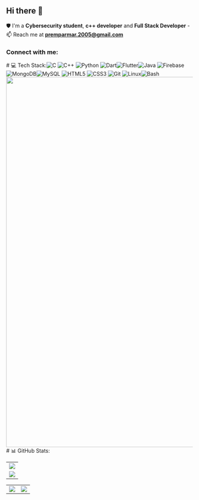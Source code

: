 ## Hi there 👋

<!--
**Prem-23-12/Prem-23-12** is a ✨ _special_ ✨ repository because its `README.md` (this file) appears on your GitHub profile.

Here are some ideas to get you started:

- 🔭 I’m currently working on ...
- 🌱 I’m currently learning ...
- 👯 I’m looking to collaborate on ...
- 🤔 I’m looking for help with ...
- 💬 Ask me about ...
- 📫 How to reach me: ...
- 😄 Pronouns: ...
- ⚡ Fun fact: ...
-->
🛡️ I'm a **Cybersecurity student**, **c++ developer** and **Full Stack Developer**    - 📫 Reach me at **premparmar.2005@gmail.com**<h3 align="left">Connect with me:</h3><p align="left">  <a target="_blank" style="margin-right: 10px;">   # 💻 Tech Stack:![C](https://img.shields.io/badge/c-%2300599C.svg?style=for-the-badge&logo=c&logoColor=white) ![C++](https://img.shields.io/badge/c++-%2300599C.svg?style=for-the-badge&logo=c%2B%2B&logoColor=white) ![Python](https://img.shields.io/badge/python-3670A0?style=for-the-badge&logo=python&logoColor=ffdd54) ![Dart](https://img.shields.io/badge/dart-0175C2.svg?style=for-the-badge&logo=dart&logoColor=white)![Flutter](https://img.shields.io/badge/flutter-02569B.svg?style=for-the-badge&logo=flutter&logoColor=white)![Java](https://img.shields.io/badge/java-%23ED8B00.svg?style=for-the-badge&logo=java&logoColor=white) ![Firebase](https://img.shields.io/badge/firebase-a08021?style=for-the-badge&logo=firebase&logoColor=ffcd34) ![MongoDB](https://img.shields.io/badge/MongoDB-%234ea94b.svg?style=for-the-badge&logo=mongodb&logoColor=white)![MySQL](https://img.shields.io/badge/mysql-%2300f.svg?style=for-the-badge&logo=mysql&logoColor=white) ![HTML5](https://img.shields.io/badge/html5-%23E34F26.svg?style=for-the-badge&logo=html5&logoColor=white) ![CSS3](https://img.shields.io/badge/css3-%231572B6.svg?style=for-the-badge&logo=css3&logoColor=white) ![Git](https://img.shields.io/badge/git-%23F05033.svg?style=for-the-badge&logo=git&logoColor=white) ![Linux](https://img.shields.io/badge/linux-%23000000.svg?style=for-the-badge&logo=linux&logoColor=white)![Bash](https://img.shields.io/badge/bash-%23121011.svg?style=for-the-badge&logo=gnu-bash&logoColor=white)<img src="https://user-images.githubusercontent.com/74038190/212284100-561aa473-3905-4a80-b561-0d28506553ee.gif" width="1000"># 📊 GitHub Stats:<table>  <tr>    <td>      <img src="https://github-readme-streak-stats.herokuapp.com/?user=Prem-23-12&theme=neon-palenight&hide_border=true&card_width=705" />    </td>  </tr>  <tr>    <td>      <img src="http://github-profile-summary-cards.vercel.app/api/cards/profile-details?username=Prem-23-12&theme=2077" />    </td>  </tr></table><table>  <tr>    <td><img src="http://github-profile-summary-cards.vercel.app/api/cards/stats?username=Prem-23-12&theme=aura_dark" /></td>    <td><img src="http://github-profile-summary-cards.vercel.app/api/cards/most-commit-language?username=Prem-23-12&theme=aura_dark" /></td>  </tr>
